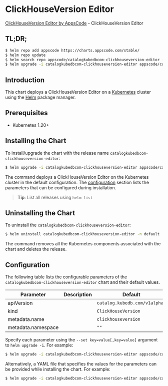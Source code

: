# ClickHouseVersion Editor

[ClickHouseVersion Editor by AppsCode](https://appscode.com) - ClickHouseVersion Editor

## TL;DR;

```bash
$ helm repo add appscode https://charts.appscode.com/stable/
$ helm repo update
$ helm search repo appscode/catalogkubedbcom-clickhouseversion-editor --version=v0.27.0
$ helm upgrade -i catalogkubedbcom-clickhouseversion-editor appscode/catalogkubedbcom-clickhouseversion-editor -n default --create-namespace --version=v0.27.0
```

## Introduction

This chart deploys a ClickHouseVersion Editor on a [Kubernetes](http://kubernetes.io) cluster using the [Helm](https://helm.sh) package manager.

## Prerequisites

- Kubernetes 1.20+

## Installing the Chart

To install/upgrade the chart with the release name `catalogkubedbcom-clickhouseversion-editor`:

```bash
$ helm upgrade -i catalogkubedbcom-clickhouseversion-editor appscode/catalogkubedbcom-clickhouseversion-editor -n default --create-namespace --version=v0.27.0
```

The command deploys a ClickHouseVersion Editor on the Kubernetes cluster in the default configuration. The [configuration](#configuration) section lists the parameters that can be configured during installation.

> **Tip**: List all releases using `helm list`

## Uninstalling the Chart

To uninstall the `catalogkubedbcom-clickhouseversion-editor`:

```bash
$ helm uninstall catalogkubedbcom-clickhouseversion-editor -n default
```

The command removes all the Kubernetes components associated with the chart and deletes the release.

## Configuration

The following table lists the configurable parameters of the `catalogkubedbcom-clickhouseversion-editor` chart and their default values.

|     Parameter      | Description |                 Default                  |
|--------------------|-------------|------------------------------------------|
| apiVersion         |             | <code>catalog.kubedb.com/v1alpha1</code> |
| kind               |             | <code>ClickHouseVersion</code>           |
| metadata.name      |             | <code>clickhouseversion</code>           |
| metadata.namespace |             | <code>""</code>                          |


Specify each parameter using the `--set key=value[,key=value]` argument to `helm upgrade -i`. For example:

```bash
$ helm upgrade -i catalogkubedbcom-clickhouseversion-editor appscode/catalogkubedbcom-clickhouseversion-editor -n default --create-namespace --version=v0.27.0 --set apiVersion=catalog.kubedb.com/v1alpha1
```

Alternatively, a YAML file that specifies the values for the parameters can be provided while
installing the chart. For example:

```bash
$ helm upgrade -i catalogkubedbcom-clickhouseversion-editor appscode/catalogkubedbcom-clickhouseversion-editor -n default --create-namespace --version=v0.27.0 --values values.yaml
```
